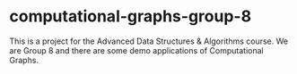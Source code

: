 # computational-graphs-group-8
This is a project for the Advanced Data Structures &amp; Algorithms course. We are Group 8 and there are some demo applications of Computational Graphs.

